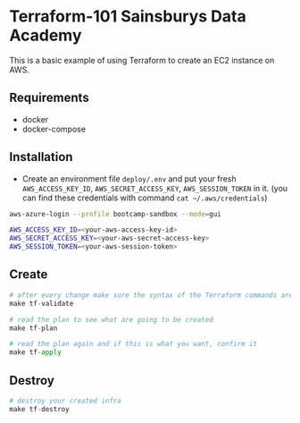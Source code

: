 # Terraform-101 Sainsburys Data Academy

This is a basic example of using Terraform to create an EC2 instance on AWS.

## Requirements

- docker
- docker-compose

## Installation

- Create an environment file `deploy/.env` and put your fresh `AWS_ACCESS_KEY_ID`, `AWS_SECRET_ACCESS_KEY`, `AWS_SESSION_TOKEN` in it. (you can find these credentials with command  `cat ~/.aws/credentials`)
```sh
aws-azure-login --profile bootcamp-sandbox --mode=gui
```

```sh
AWS_ACCESS_KEY_ID=<your-aws-access-key-id>
AWS_SECRET_ACCESS_KEY=<your-aws-secret-access-key>
AWS_SESSION_TOKEN=<your-aws-session-token>
```

## Create

```python
# after every change make sure the syntax of the Terraform commands are right
make tf-validate

# read the plan to see what are going to be created
make tf-plan

# read the plan again and if this is what you want, confirm it
make tf-apply
```

## Destroy

```python
# destroy your created infra
make tf-destroy
```
